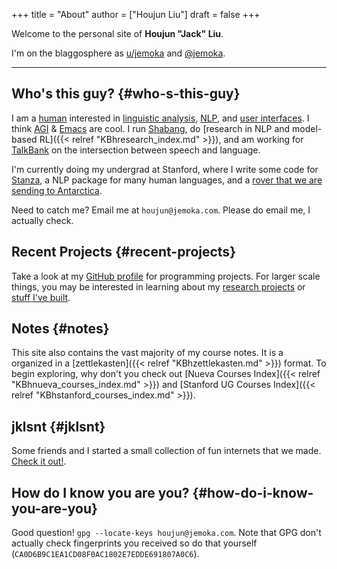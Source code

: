 +++
title = "About"
author = ["Houjun Liu"]
draft = false
+++

Welcome to the personal site of ****Houjun "Jack" Liu****.

I'm on the blaggosphere as [u/jemoka](https://www.reddit.com/user/Jemoka/) and [@jemoka](https://github.com/Jemoka/).

---


## Who's this guy? {#who-s-this-guy}

I am a [human](https://avatars.githubusercontent.com/u/28765741?v=4) interested in [linguistic analysis](http://pubs.asha.org/doi/10.1044/2023_JSLHR-22-00642), [NLP](https://aclanthology.org/2024.crac-1.4.pdf), and [user interfaces](https://www.shabang.io). I think [AGI](https://en.wikipedia.org/wiki/Artificial_general_intelligence) &amp; [Emacs](https://github.com/Jemoka/.emacs.d) are cool. I run [Shabang](https://www.shabang.io), do [research in NLP and model-based RL]({{< relref "KBhresearch_index.md" >}}), and am working for [TalkBank](https://www.talkbank.org/) on the intersection between speech and language.

I'm currently doing my undergrad at Stanford, where I write some code for [Stanza](https://github.com/stanfordnlp/stanza), a NLP package for many human languages, and a [rover that we are sending to Antarctica](https://github.com/stanford-ssi).

Need to catch me? Email me at `houjun@jemoka.com`. Please do email me, I actually check.


## Recent Projects {#recent-projects}

Take a look at my [GitHub profile](https://github.com/Jemoka/) for programming projects. For larger scale things, you may be interested in learning about my [research projects](https://ai.stanford.edu/~houjun/) or [stuff I've built](https://www.jemoka.com/posts/kbhprojects/).


## Notes {#notes}

This site also contains the vast majority of my course notes. It is a organized in a [zettlekasten]({{< relref "KBhzettlekasten.md" >}}) format. To begin exploring, why don't you check out [Nueva Courses Index]({{< relref "KBhnueva_courses_index.md" >}}) and [Stanford UG Courses Index]({{< relref "KBhstanford_courses_index.md" >}}).


## jklsnt {#jklsnt}

Some friends and I started a small collection of fun internets that we made. [Check it out!](https://www.jklsnt.com/).


## How do I know you are you? {#how-do-i-know-you-are-you}

Good question! `gpg --locate-keys houjun@jemoka.com`. Note that GPG don't actually check fingerprints you received so do that yourself (`CA0D6B9C1EA1CD08F0AC1802E7EDDE691807A0C6`).
